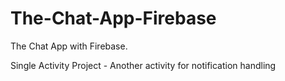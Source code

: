 # The-Chat-App-Firebase
The Chat App with Firebase.

Single Activity Project - Another activity for notification handling


